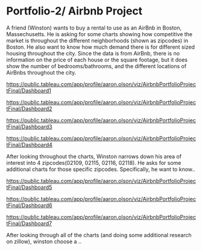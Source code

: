 # Portfolio-2/ Airbnb Project

  A friend (Winston) wants to buy a rental to use as an AirBnb in Boston, Massechusetts.  He is asking for some charts showing how competitive the market is throughout the different neighborhoods (shown as zipcodes) in Boston.  He also want to know how much demand there is for different sized housing throughout the city.  Since the data is from AirBnb, there is no information on the price of each house or the square footage, but it does show the number of bedrooms/bathrooms, and the different locations of AirBnbs throughout the city.

https://public.tableau.com/app/profile/aaron.olson/viz/AirbnbPortfolioProjectFinal/Dashboard1

https://public.tableau.com/app/profile/aaron.olson/viz/AirbnbPortfolioProjectFinal/Dashboard2

https://public.tableau.com/app/profile/aaron.olson/viz/AirbnbPortfolioProjectFinal/Dashboard3

https://public.tableau.com/app/profile/aaron.olson/viz/AirbnbPortfolioProjectFinal/Dashboard4

  After looking throughout the charts, Winston narrows down his area of interest into 4 zipcodes(02109, 02115, 02116, 02118).  He asks for some additional charts for those specific zipcodes. Specifically, he want to know..   

https://public.tableau.com/app/profile/aaron.olson/viz/AirbnbPortfolioProjectFinal/Dashboard5

https://public.tableau.com/app/profile/aaron.olson/viz/AirbnbPortfolioProjectFinal/Dashboard6

https://public.tableau.com/app/profile/aaron.olson/viz/AirbnbPortfolioProjectFinal/Dashboard7

After looking through all of the charts (and doing some additional research on zillow), winston choose a ..
